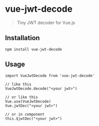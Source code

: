# vue-jwt-decode

> Tiny JWT decoder for Vue.js

## Installation

```
npm install vue-jwt-decode
```

## Usage

```
import VueJwtDecode from 'vue-jwt-decode'

// like this
VueJwtDecode.decode("<your jwt>")

// or like this
Vue.use(VueJwtDecode)
Vue.jwtDec("<your jwt>")

// or in component
this.$jwtDec("<your jwt>")
```
